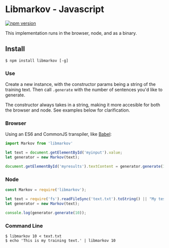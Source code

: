 # Libmarkov - Javascript

[![npm version](https://badge.fury.io/js/libmarkov.svg)](http://badge.fury.io/js/libmarkov)

This implementation runs in the browser, node, and as a binary.

## Install

```shell
$ npm install libmarkov [-g]
```

### Use
Create a new instance, with the constructor params being a string of the training text.
Then call `.generate` with the number of sentences you'd like to generate.

The constructor always takes in a string, making it more accesible for both the browser and node. See examples below for clarification.

### Browser

Using an ES6 and CommonJS transpiler, like [Babel](https://babeljs.io):

```js
import Markov from 'libmarkov'

let text = document.getElementById('myinput').value;
let generator = new Markov(text);

document.getElementById('myresults').textContent = generator.generate(10)
```

### Node

```js
const Markov = require('libmarkov');

let text = require('fs').readFileSync('text.txt').toString() || "My test string here";
let generator = new Markov(text);

console.log(generator.generate(10));
```

### Command Line

```shell
$ libmarkov 10 < text.txt
$ echo 'This is my training text.' | libmarkov 10
```
